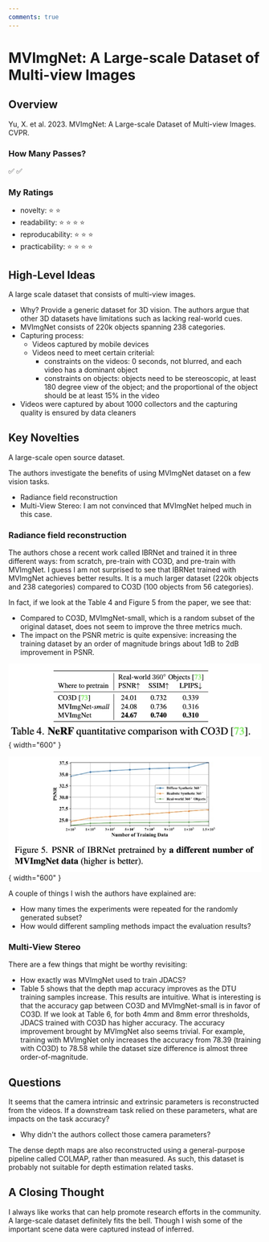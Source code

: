 ```yaml
---
comments: true
---
```


# MVImgNet: A Large-scale Dataset of Multi-view Images

## Overview 

<!-- title, authors, venue -->
Yu, X. et al. 2023. MVImgNet: A Large-scale Dataset of Multi-view Images. CVPR.

### How Many Passes? 

<!-- just a quick indication of my understanding of the paper -->

:white_check_mark: :white_check_mark:


<!-- personal ratings, max: five stars-->

### My Ratings 

- novelty: :star: :star: 
- readability: :star: :star: :star: :star:
- reproducability: :star: :star: :star:
- practicability: :star: :star: :star: :star: 

## High-Level Ideas 

A large scale dataset that consists of multi-view images.

- Why? Provide a generic dataset for 3D vision. The authors argue that other 3D datasets have limitations such as lacking real-world cues. 
- MVImgNet consists of 220k objects spanning 238 categories. 
- Capturing process: 
  - Videos captured by mobile devices 
  - Videos need to meet certain criterial: 
    - constraints on the videos: 0 seconds, not blurred, and each video has a dominant object 
    - constraints on objects: objects need to be stereoscopic, at least 180 degree view of the object; and the proportional of the object should be at least 15% in the video 
- Videos were captured by about 1000 collectors and the capturing quality is ensured by data cleaners 

## Key Novelties 

A large-scale open source dataset. 

The authors investigate the benefits of using MVImgNet dataset on a few vision tasks. 

- Radiance field reconstruction
- Multi-View Stereo: I am not convinced that MVImgNet helped much in this case. 


### Radiance field reconstruction

The authors chose a recent work called IBRNet and trained it in three different ways: from scratch, pre-train with CO3D, and pre-train with MVImgNet. I guess I am not surprised to see that IBRNet trained with MVImgNet achieves better results. It is a much larger dataset (220k objects and 238 categories) compared to CO3D (100 objects from 56 categories).

In fact, if we look at the Table 4 and Figure 5 from the paper, we see that:

- Compared to CO3D, MVImgNet-small, which is a random subset of the original dataset,  does not seem to improve the three metrics much.
- The impact on the PSNR metric is quite expensive: increasing the training dataset by an order of magnitude brings about 1dB to 2dB improvement in PSNR. 


![Image title](./Yu2023-oz_tab4.jpg){ width="600" }


![Image title](./Yu2023-oz_fig5.jpg){ width="600" }

A couple of things I wish the authors have explained are:
- How many times the experiments were repeated for the randomly generated subset? 
- How would different sampling methods impact the evaluation results?


### Multi-View Stereo

There are a few things that might be worthy revisiting:

- How exactly was MVImgNet used to train JDACS? 
- Table 5 shows that the depth map accuracy improves as the DTU training samples increase. This results are intuitive. What is interesting is that the accuracy gap between CO3D and MVImgNet-small is in favor of CO3D. If we look at Table 6, for both 4mm and 8mm error thresholds, JDACS trained with CO3D has higher accuracy. The accuracy improvement brought by MVImgNet also seems trivial. For example, training with MVImgNet only increases the accuracy from 78.39 (training with CO3D) to 78.58 while the dataset size difference is almost three order-of-magnitude. 


## Questions 

It seems that the camera intrinsic and extrinsic parameters is reconstructed from the videos. If a downstream task relied on these parameters, what are impacts on the task accuracy? 

- Why didn't the authors collect those camera parameters? 

The dense depth maps are also reconstructed using a general-purpose pipeline called COLMAP, rather than measured. As such, this dataset is probably not suitable for depth estimation related tasks.



## A Closing Thought 

I always like works that can help promote research efforts in the community. A large-scale dataset definitely fits the bell. Though I wish some of the important scene data were captured instead of inferred. 
